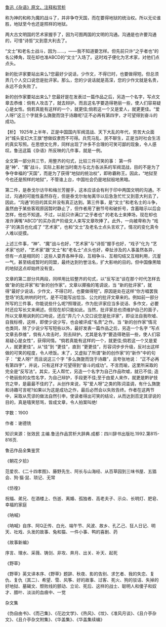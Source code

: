 [鲁迅《杂语》原文、注释和赏析](https://www.vrrw.net/wx/9813.html)

称为神的和称为魔的战斗了，并非争夺天国，而在要得地狱的统治权。所以无论谁胜，地狱至今也还是照样的地狱。

两大古文明国的艺术家握手了，因为可图两国的文明的沟通。沟通是也许要沟通的，可惜“诗哲”又到意大利去了。

“文士”和老名士战斗，因为……，——我不知道要怎样。但先前只许“之乎者也”的名公捧角，现在却也准ABCD的“文士”入场了。这时戏子便化为艺术家，对他们点点头。

新的批评家要站出来么?您最好少说话，少作文，不得已时，也要做得短。但总须弄几个人交口说您是批评家。那么，您的少说话就是高深，您的少作文就是名贵，永远不会失败了。

新的创作家要站出来么? 您最好是在发表过一篇作品之后，另造一个名字，写点文章去恭维：倘有人攻击了，就去辩护。而且这名字要造得艳丽一些，使人们容易疑心是女性。倘若真能有这样的一个，就更佳;倘若这一个又是爱人，就更更佳。“爱人呀!”这三个字就多么旖旎而饶于诗趣呢?正不必再有第四字，才可望得到奋斗的成功。



【析】 1925年上半年，正是中国国内军阀混战、天下大乱的年代，劳苦大众面对“城头变幻大王旗”想做奴隶而不可得。兵荒马乱、民不聊生，正是当时社会生活的真实写照。在思想文化界，同样出现了许多不合理的可笑可鄙的现象，令人感叹。鲁迅这篇《杂语》所反映的几件事，就是一例。

全文第一部分共三节，用整齐的句式，比较三件可笑的事： 第一件是“神”、“魔”战斗，实际上影射当时南方与北方各派系的军阀混战，目的不是为了争夺幸福的“天国”，而是为了获得“地狱的统治权”，即称霸称王。因此，“地狱至今也还是照样的地狱”，不管谁上台，中国社会仍是地狱般地黑暗。

第二件，是泰戈尔访华和梅兰芳握手，这本应该会有利于印中两国文明的沟通。不过，沟通的可能性虽然存在，但是泰戈尔匆匆离华以后急急忙忙又到意大利去了，因此，“沟通”的目的其实并没有真正达到。第三件事，是“文士”和老名士的斗争，虽然由于某些客观原因暂时静止了，但作者用了删节号和破折号，含蓄暗示以后会怎样，他也不知道。不过，以前只许满口“之乎者也” 的老名士来捧场，现在却也准许满嘴“ABCD”的买办资产阶级文人来写文章吹捧了。此外，一向被卑称为 “戏子”的演员也化成了 “艺术家”，也和“文士”及老名士点头言欢了。情况的变化真令人难以捉摸。

上述三件事，“神”、“魔”战斗也好，“艺术家”与“诗哲”握手也好，“戏子”化为 “艺术家”也好，“艺术家”跟“文士”和“老名士”点头也好，牵扯涉及的人事虽然各异，但有一点是相同的：这些人耍弄各种手段，互相争斗、互相勾结又互相利用，沆瀣一气，甚至结成暂时的同盟，最终达到钓誉沽名，扩大影响的目的。但中国像黑暗的地狱这点却始终没有变。

文章的第二部分共两段，同样用比较整齐的句式，以“反写法”谈在那个时代怎样去做“新的批评家”和“新的创作家”。文章以揶揄的笔调说，当 “新的批评家”，就得“最好少说话，少作文，不得已时，也要做得短”。原因是处在这样“你方唱罢我登场”的乱哄哄的时代，是不可能写出恰当、公允的批评文章来的。例如前一部分所写的三件事，你能说些什么呢?照理说，作为批评家应当多说话、多作文，必要时还应写长文来阐述。但现在却只能如此。当然，批评家总也须维护自己的面子，所以文章用讽刺的口吻说，还应“弄几个人交口说您是批评家”，即设法自我吹嘘、自我标榜，这样，即使少说少写，也会被评成“名贵”之作。当 “新的创作家”情况也类同，除了少说少写写短些以外，最好发表一篇作品之后，另造一个名字 “写点文章去恭维”，倘有人攻击时，则去辩护。尤其是名字“要造得艳丽一些，使人们容易疑心是女性”，获得同情。“倘若真能有这样的一个，就更佳;倘若这一个又是爱人，就更更佳”。从“佳”到 “更佳”，直到 “更更佳”，形容词步步升级，反衬出这样做的可笑的程度，令人喷饭。末了，又虚拟了所谓“新的创作家”的“新作”中的句子： “爱人呀!” 而且说这三个字 “多么旖旎而饶于诗趣”，且夸张地说： “正不必再有第四字”，并说，只有这样才可望得到“奋斗的成功”。不言而喻，这里所采取的完全是“反写法”。其实，无人帮忙，另造一个名字为自己作品吹嘘，就已不佳; 造个艳丽些的女性名字，为自己辩护，手段更不佳;至于由爱人来作，就更是黔驴技穷之举，是最最不佳的了。从创作来说，写“爱人呀”之类的陈词滥调，有什么旖旎和诗趣可言呢?如果以为这是成功之作，最后必然会以失败告终。作者在这两节中，采取从荒谬的做法自然引申，使读者得出可笑的结论，从而达到否定其谬说的目的，真是嘻笑怒骂，皆成文章，令人拍案叫绝!

字数：1900

作者：谢德铣

知识来源：张效民 主编.鲁迅作品赏析大辞典.成都：四川辞书出版社.1992.第815-816页.

鲁迅作品全集鉴赏

《朝花夕拾》

范爱农、《二十四孝图》、藤野先生、阿长与山海经、从百草园到三味书屋、五猖会、狗·猫·鼠、琐记、无常

《仿徨》

祝福、弟兄、在酒楼上、伤逝、离婚、孤独者、高老夫子、示众、长明灯、肥皂、幸福的家庭

《呐喊》

《呐喊》自序、阿Q正传、白光、端午节、风波、故乡、孔乙己、狂人日记、明天、社戏、头发的故事、兔和猫、一件小事、鸭的喜剧、药

《故事新编》

序言、理水、采薇、铸剑、非攻、奔月、出关、补天、起死

《野草》

《野草》英文译本序、《野草》题辞、秋夜、影的告别、求乞者、我的失恋、复仇、复仇〔其二〕、希望、雪、风筝、好的故事、过客、死火、狗的驳诘、失掉的好地狱、墓碣文、颓败线的颤动、立论、死后、这样的战士、聪明人和傻子和奴才、腊叶、淡淡的血痕中、一觉

杂文集

《伪自由书》、《而己集》、《花边文学》、《热风》、《坟》、《准风月谈》、《且介亭杂文》、《且介亭杂文附集》、《华盖集》、《华盖集续编》

